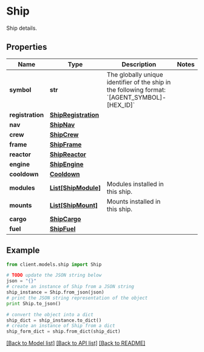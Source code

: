 # Ship

Ship details.

## Properties

Name | Type | Description | Notes
------------ | ------------- | ------------- | -------------
**symbol** | **str** | The globally unique identifier of the ship in the following format: &#x60;[AGENT_SYMBOL]-[HEX_ID]&#x60; |
**registration** | [**ShipRegistration**](ShipRegistration.md) |  |
**nav** | [**ShipNav**](ShipNav.md) |  |
**crew** | [**ShipCrew**](ShipCrew.md) |  |
**frame** | [**ShipFrame**](ShipFrame.md) |  |
**reactor** | [**ShipReactor**](ShipReactor.md) |  |
**engine** | [**ShipEngine**](ShipEngine.md) |  |
**cooldown** | [**Cooldown**](Cooldown.md) |  |
**modules** | [**List[ShipModule]**](ShipModule.md) | Modules installed in this ship. |
**mounts** | [**List[ShipMount]**](ShipMount.md) | Mounts installed in this ship. |
**cargo** | [**ShipCargo**](ShipCargo.md) |  |
**fuel** | [**ShipFuel**](ShipFuel.md) |  |

## Example

```python
from client.models.ship import Ship

# TODO update the JSON string below
json = "{}"
# create an instance of Ship from a JSON string
ship_instance = Ship.from_json(json)
# print the JSON string representation of the object
print Ship.to_json()

# convert the object into a dict
ship_dict = ship_instance.to_dict()
# create an instance of Ship from a dict
ship_form_dict = ship.from_dict(ship_dict)
```

[[Back to Model list]](../README.md#documentation-for-models) [[Back to API list]](../README.md#documentation-for-api-endpoints) [[Back to README]](../README.md)
